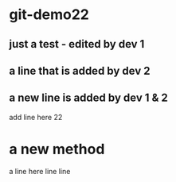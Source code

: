 # git-demo22
## just a test - edited by dev 1
## a line that is added by dev 2
## a new line is added by dev 1 & 2

add line here 22

# a new method

a line here
line line